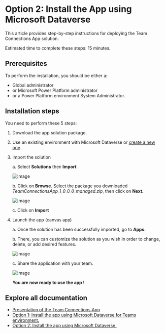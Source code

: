 # Option 2: Install the App using Microsoft Dataverse 

This article provides step-by-step instructions for deploying the Team Connections App solution.

Estimated time to complete these steps: 15 minutes.

## Prerequisites
To perform the installation, you should be either a:

 - Global administrator  
 - or Microsoft Power Platform administrator 
 - or a Power Platform environment System Administrator.

## Installation steps
You need to perform these 5 steps: 

1.	Download the app solution package.

2.	Use an existing environment with Microsoft Dataverse or [create a new one](https://docs.microsoft.com/en-us/power-platform/admin/create-environment?msclkid=aeeebf7aae9b11ec95a556b758b23ebc#create-an-environment-with-a-database).

3.	Import the solution

	a.	Select **Solutions** then **Import**
  
 	![image](https://user-images.githubusercontent.com/119928725/208464201-058fe79c-9b53-4fc5-9259-df854f4d7ac7.png)

	b.	Click on **Browse**. Select the package you downloaded *TeamConnectionsApp_1_0_0_0_managed.zip*, then click on **Next**.
	
	![image](https://user-images.githubusercontent.com/119928725/208464405-5a306cbd-f0d5-4a0d-a582-af6d1240c8df.png)


	c.	Click on **Import**

4.	Launch the app (canvas app)

	a.	Once the solution has been successfully imported, go to **Apps**.

    b. There, you can customize the solution as you wish in order to change, delete, or add desired features.

    ![image](https://user-images.githubusercontent.com/119928725/208474869-5480cfc9-66c9-40a0-9e8d-e2846bc3b7ed.png)

    c.	Share the application with your team.

    ![image](https://user-images.githubusercontent.com/119928725/208475203-5bd292f8-52f1-48fa-bd56-e9cb0d30639e.png)

    **You are now ready to use the app !** 



## Explore all documentation

- [Presentation of the Team Connections App](/README.md)
- [Option 1: Install the app using Microsoft Dataverse for Teams environment.](/Option1%3A%20Install%20with%20Dataverse%20for%20Teams.md)
- [Option 2: Install the app using Microsoft Dataverse.](/Option2%3A%20Install%20with%20Microsoft%20Dataverse.md)